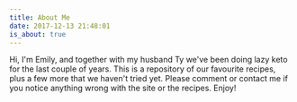 ```yaml
---
title: About Me
date: 2017-12-13 21:48:01
is_about: true
---
```


Hi, I'm Emily, and together with my husband Ty we've been doing lazy keto for the last couple of years. This is a repository of our favourite recipes, plus a few more that we haven't tried yet. Please comment or contact me if you notice anything wrong with the site or the recipes. Enjoy!